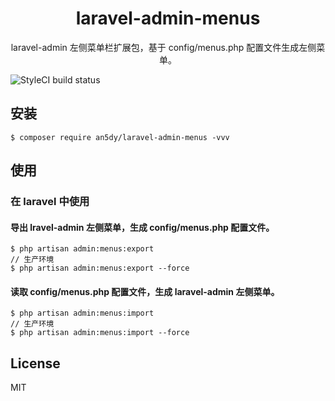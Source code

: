<h1 align="center"> laravel-admin-menus </h1>

<p align="center"> laravel-admin 左侧菜单栏扩展包，基于 config/menus.php 配置文件生成左侧菜单。</p>

![StyleCI build status](https://github.styleci.io/repos/254318217/shield) 

## 安装

```shell
$ composer require an5dy/laravel-admin-menus -vvv
```

## 使用

### 在 laravel 中使用
#### 导出 lravel-admin 左侧菜单，生成 config/menus.php 配置文件。
```
$ php artisan admin:menus:export
// 生产环境
$ php artisan admin:menus:export --force
```
#### 读取 config/menus.php 配置文件，生成 laravel-admin 左侧菜单。
```
$ php artisan admin:menus:import
// 生产环境
$ php artisan admin:menus:import --force
```
## License

MIT